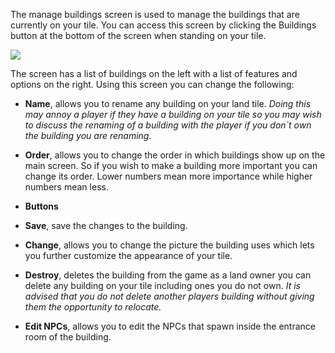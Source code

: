 The manage buildings screen is used to manage the buildings that are currently on your tile. You can access this screen by clicking the Buildings button at the bottom of the screen when standing on your tile.

[![](https://lohcdn.com/images/t_landetb.jpg)](https://lohcdn.com/images/landetb.jpg)

The screen has a list of buildings on the left with a list of features and options on the right. Using this screen you can change the following:

*   **Name**, allows you to rename any building on your land tile. _Doing this may annoy a player if they have a building on your tile so you may wish to discuss the renaming of a building with the player if you don\`t own the building you are renaming._
*   **Order**, allows you to change the order in which buildings show up on the main screen. So if you wish to make a building more important you can change its order. Lower numbers mean more importance while higher numbers mean less.
*   **Buttons**

*   **Save**, save the changes to the building.
*   **Change**, allows you to change the picture the building uses which lets you further customize the appearance of your tile.
*   **Destroy**, deletes the building from the game as a land owner you can delete any building on your tile including ones you do not own. _It is advised that you do not delete another players building without giving them the opportunity to relocate._
*   **Edit NPCs**, allows you to edit the NPCs that spawn inside the entrance room of the building.
